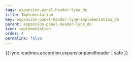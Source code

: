 ```yaml
---
tags: expansion-panel-header-lyne_de
title: Implementation
key: expansion-panel-header-lyne-implementation_de
parent: expansion-panel-header-lyne_de
icon: implementation
order: 4
permalink: false  
---
```

{{ lyne.readmes.accordion.expansionpanelheader | safe }}


